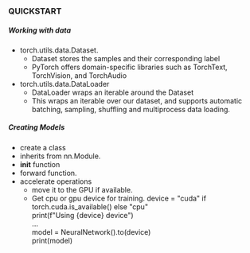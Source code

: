 ### QUICKSTART
##### Working with data
- torch.utils.data.Dataset. 
  - Dataset stores the samples and their corresponding label
  - PyTorch offers domain-specific libraries such as TorchText, TorchVision, and TorchAudio
- torch.utils.data.DataLoader 
  - DataLoader wraps an iterable around the Dataset
  - This wraps an iterable over our dataset, and supports automatic batching, sampling, shuffling and multiprocess data loading. 
##### Creating Models
 - create a class 
  - inherits from nn.Module. 
  - __init__ function
  - forward function.
  - accelerate operations 
    - move it to the GPU if available.
    - Get cpu or gpu device for training.
      device = "cuda" if torch.cuda.is_available() else "cpu"  
      print(f"Using {device} device")  
      ...  
      model = NeuralNetwork().to(device)  
      print(model)  

